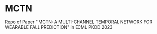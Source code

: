 # MCTN
Repo of Paper " MCTN: A MULTI-CHANNEL TEMPORAL NETWORK FOR WEARABLE FALL PREDICTION" in ECML PKDD 2023
